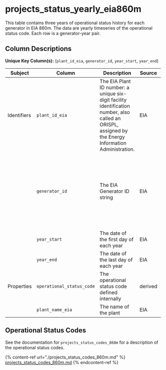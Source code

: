 # projects_status_yearly_eia860m

This table contains three years of operational status history for each generator in EIA 860m. The data are yearly timeseries of the operational status code. Each row is a generator-year pair.

## Column Descriptions

**Unique Key Column(s):** (`plant_id_eia`, `generator_id`, `year_start`, `year_end`)

|Subject|Column|Description|Source|Notes|
|----|----|----|----|----|
|Identifiers|`plant_id_eia`|The EIA Plant ID number: a unique six-digit facility identification number, also called an ORISPL, assigned by the Energy Information Administration.|EIA||
||`generator_id`|The EIA Generator ID string|EIA|Generator ID is usually numeric, but sometimes includes letters. Make sure you treat it as a string!|
||`year_start`|The date of the first day of each year|EIA||
||`year_end`|The date of the last day of each year|EIA||
|Properties|`operational_status_code`|The operational status code defined internally|derived|See the table below for more details|
||`plant_name_eia`|The name of the plant|EIA||

## Operational Status Codes

See the documentation for `projects_status_codes_860m` for a description of the operational status codes.

{% content-ref url="./projects_status_codes_860m.md" %}
[projects_status_codes_860m.md](./projects_status_codes_860m.md)
{% endcontent-ref %}
